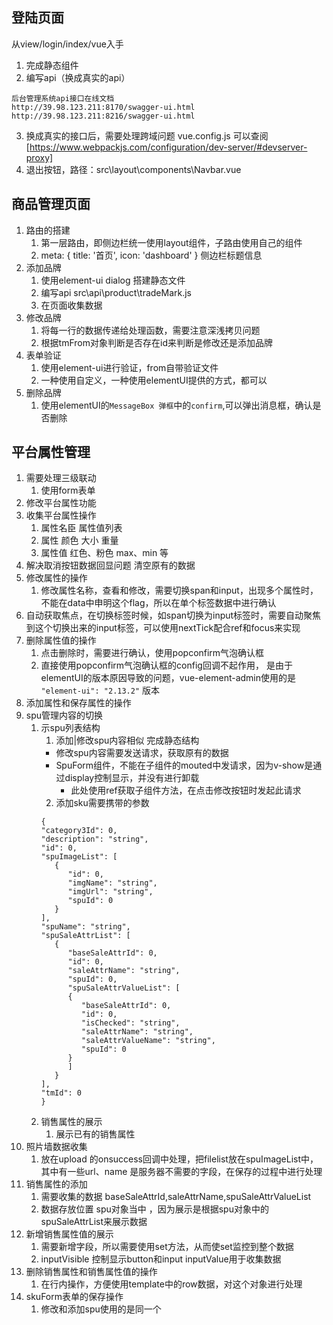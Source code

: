 ## 登陆页面
  从view/login/index/vue入手
  1. 完成静态组件
  2. 编写api（换成真实的api） 
   ```
   后台管理系统api接口在线文档
   http://39.98.123.211:8170/swagger-ui.html
   http://39.98.123.211:8216/swagger-ui.html
   ```

  3. 换成真实的接口后，需要处理跨域问题 vue.config.js 可以查阅 [https://www.webpackjs.com/configuration/dev-server/#devserver-proxy]
  4. 退出按钮，路径：src\layout\components\Navbar.vue

## 商品管理页面
  1. 路由的搭建
     1. 第一层路由，即侧边栏统一使用layout组件，子路由使用自己的组件
     2. meta: { title: '首页', icon: 'dashboard' } 侧边栏标题信息
  2. 添加品牌
     1. 使用element-ui dialog 搭建静态文件
     2. 编写api src\api\product\tradeMark.js
     3. 在页面收集数据
  3. 修改品牌
     1. 将每一行的数据传递给处理函数，需要注意深浅拷贝问题
     2. 根据tmFrom对象判断是否存在id来判断是修改还是添加品牌
  4. 表单验证
     1. 使用element-ui进行验证，from自带验证文件
     2. 一种使用自定义，一种使用elementUI提供的方式，都可以
  5. 删除品牌
     1. 使用elementUI的`MessageBox 弹框`中的`confirm`,可以弹出消息框，确认是否删除

## 平台属性管理
  1. 需要处理三级联动
     1. 使用form表单
  2. 修改平台属性功能
  3. 收集平台属性操作
     1. 属性名臣 属性值列表
     2. 属性 颜色 大小 重量
     3. 属性值 红色、粉色  max、min 等
  4. 解决取消按钮数据回显问题 清空原有的数据
  5. 修改属性的操作
     1. 修改属性名称，查看和修改，需要切换span和input，出现多个属性时，不能在data中申明这个flag，所以在单个标签数据中进行确认
  6. 自动获取焦点，在切换标签时候，如span切换为input标签时，需要自动聚焦到这个切换出来的input标签，可以使用nextTick配合ref和focus来实现
  7. 删除属性值的操作
     1. 点击删除时，需要进行确认，使用popconfirm气泡确认框
     2. 直接使用popconfirm气泡确认框的config回调不起作用， 是由于elementUI的版本原因导致的问题，vue-element-admin使用的是 `"element-ui": "2.13.2"` 版本
  8. 添加属性和保存属性的操作
  9. spu管理内容的切换
     1.  示spu列表结构
         1. 添加|修改spu内容相似  完成静态结构
          - 修改spu内容需要发送请求，获取原有的数据
          - SpuForm组件，不能在子组件的mouted中发请求，因为v-show是通过display控制显示，并没有进行卸载
            - 此处使用ref获取子组件方法，在点击修改按钮时发起此请求
         2. 添加sku需要携带的参数
         ```
         {
         "category3Id": 0,
         "description": "string",
         "id": 0,
         "spuImageList": [
            {
               "id": 0,
               "imgName": "string",
               "imgUrl": "string",
               "spuId": 0
            }
         ],
         "spuName": "string",
         "spuSaleAttrList": [
            {
               "baseSaleAttrId": 0,
               "id": 0,
               "saleAttrName": "string",
               "spuId": 0,
               "spuSaleAttrValueList": [
               {
                  "baseSaleAttrId": 0,
                  "id": 0,
                  "isChecked": "string",
                  "saleAttrName": "string",
                  "saleAttrValueName": "string",
                  "spuId": 0
               }
               ]
            }
         ],
         "tmId": 0
         }
         ```
      2.  销售属性的展示
          1.  展示已有的销售属性
  10. 照片墙数据收集
      1. 放在upload 的onsuccess回调中处理，把filelist放在spuImageList中，其中有一些url、name 是服务器不需要的字段，在保存的过程中进行处理
  11. 销售属性的添加
       1.  需要收集的数据 baseSaleAttrId,saleAttrName,spuSaleAttrValueList
       2.  数据存放位置 spu对象当中 ，因为展示是根据spu对象中的spuSaleAttrList来展示数据
  12. 新增销售属性值的展示
      1.  需要新增字段，所以需要使用set方法，从而使set监控到整个数据
      2.  inputVisible 控制显示button和input inputValue用于收集数据
  13. 删除销售属性和销售属性值的操作
      1.  在行内操作，方便使用template中的row数据，对这个对象进行处理
  14. skuForm表单的保存操作
      1.  修改和添加spu使用的是同一个
